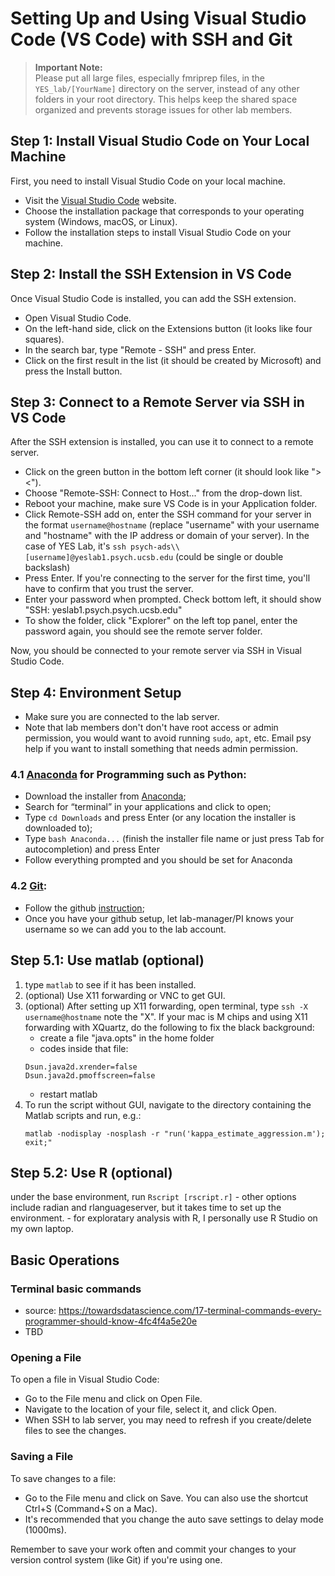 # Setting Up and Using Visual Studio Code (VS Code) with SSH and Git

> **Important Note:**  
> Please put all large files, especially fmriprep files, in the `YES_lab/[YourName]` directory on the server, instead of any other folders in your root directory. This helps keep the shared space organized and prevents storage issues for other lab members.

## Step 1: Install Visual Studio Code on Your Local Machine

First, you need to install Visual Studio Code on your local machine. 

- Visit the [Visual Studio Code](https://code.visualstudio.com/download) website.
- Choose the installation package that corresponds to your operating system (Windows, macOS, or Linux).
- Follow the installation steps to install Visual Studio Code on your machine.

## Step 2: Install the SSH Extension in VS Code

Once Visual Studio Code is installed, you can add the SSH extension.

- Open Visual Studio Code.
- On the left-hand side, click on the Extensions button (it looks like four squares).
- In the search bar, type "Remote - SSH" and press Enter.
- Click on the first result in the list (it should be created by Microsoft) and press the Install button.

## Step 3: Connect to a Remote Server via SSH in VS Code

After the SSH extension is installed, you can use it to connect to a remote server.

- Click on the green button in the bottom left corner (it should look like "><").
- Choose "Remote-SSH: Connect to Host..." from the drop-down list.
- Reboot your machine, make sure VS Code is in your Application folder.
- Click Remote-SSH add on, enter the SSH command for your server in the format `username@hostname` (replace "username" with your username and "hostname" with the IP address or domain of your server). In the case of YES Lab, it's `ssh psych-ads\\[username]@yeslab1.psych.ucsb.edu` (could be single or double backslash)
- Press Enter. If you're connecting to the server for the first time, you'll have to confirm that you trust the server.
- Enter your password when prompted. Check bottom left, it should show "SSH: yeslab1.psych.psych.ucsb.edu"
- To show the folder, click "Explorer" on the left top panel, enter the password again, you should see the remote server folder.

Now, you should be connected to your remote server via SSH in Visual Studio Code.

## Step 4: Environment Setup
- Make sure you are connected to the lab server. 
- Note that lab members don't don't have root access or admin permission, you would want to avoid running `sudo`, `apt`, etc. Email psy help if you want to install something that needs admin permission.
### 4.1 [Anaconda](https://docs.anaconda.com/free/anaconda/install/linux/) for Programming such as Python: 
- Download the installer from [Anaconda](https://docs.anaconda.com/free/anaconda/install/linux/);
- Search for “terminal” in your applications and click to open;
- Type `cd Downloads` and press Enter (or any location the installer is downloaded to);
- Type `bash Anaconda...` (finish the installer file name or just press Tab for autocompletion) and press Enter
- Follow everything prompted and you should be set for Anaconda
### 4.2 [Git](https://docs.github.com/en/get-started/quickstart/set-up-git#setting-up-git): 
- Follow the github [instruction](https://docs.github.com/en/get-started/quickstart/set-up-git#setting-up-git);
- Once you have your github setup, let lab-manager/PI knows your username so we can add you to the lab account.

## Step 5.1: Use matlab (optional)
1. type `matlab` to see if it has been installed.
2. (optional) Use X11 forwarding or VNC to get GUI. 
3. (optional) After setting up X11 forwarding, open terminal, type `ssh -X username@hostname` note the "X".
If your mac is M chips and using X11 forwarding with XQuartz, do the following to fix the black background:
    - create a file "java.opts" in the home folder
    - codes inside that file:
    ```
    Dsun.java2d.xrender=false
    Dsun.java2d.pmoffscreen=false
    ```
    - restart matlab
4. To run the script without GUI, navigate to the directory containing the Matlab scripts and run, e.g.: 
    ```
    matlab -nodisplay -nosplash -r "run('kappa_estimate_aggression.m'); exit;"
    ```
## Step 5.2: Use R (optional)
under the base environment, run `Rscript [rscript.r]`
    - other options include radian and rlanguageserver, but it takes time to set up the environment.
    - for exploratary analysis with R, I personally use R Studio on my own laptop.
## Basic Operations

### Terminal basic commands
- source: https://towardsdatascience.com/17-terminal-commands-every-programmer-should-know-4fc4f4a5e20e
- TBD

### Opening a File

To open a file in Visual Studio Code:

- Go to the File menu and click on Open File.
- Navigate to the location of your file, select it, and click Open.
- When SSH to lab server, you may need to refresh if you create/delete files to see the changes.

### Saving a File

To save changes to a file:

- Go to the File menu and click on Save. You can also use the shortcut Ctrl+S (Command+S on a Mac).
- It's recommended that you change the auto save settings to delay mode (1000ms).

Remember to save your work often and commit your changes to your version control system (like Git) if you're using one.